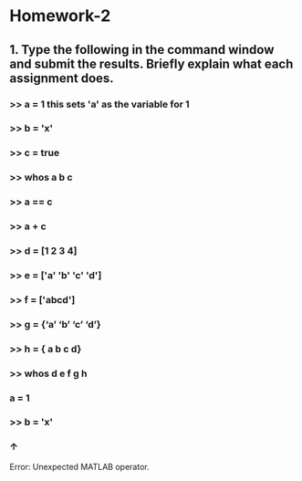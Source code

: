 # Homework-2
## 1. Type the following in the command window and submit the results. Briefly explain what each assignment does.
### >> a = 1 this sets 'a' as the variable for 1
### >> b = 'x'
### >> c = true
### >> whos a b c
### >> a == c
### >> a + c
### >> d = [1 2 3 4]
### >> e = ['a' 'b' 'c' 'd']
### >> f = ['abcd']
### >> g = {‘a’ ‘b’ ‘c’ ‘d’}
### >> h = { a b c d}
### >> whos d e f g h
### a = 1
###  >> b = 'x'
###  ↑
Error: Unexpected MATLAB operator. 
